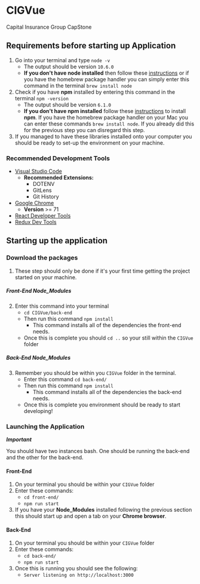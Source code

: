 # CIGVue
Capital Insurance Group CapStone 
## Requirements before starting up Application
1. Go into your terminal and type `node -v`
    - The output should be version `10.6.0`
    - __If you don't have node installed__ then follow these [instructions](https://nodejs.org/en/download/) or if you have the homebrew package handler you can simply enter this command in the terminal `brew install node`
2. Check if you have __npm__ installed by entering this command in the terminal `npm -version`
    - The output should be version `6.1.0`
    - __If you don't have npm installed__ follow these [instructions](https://www.npmjs.com/get-npm) to install __npm__. If you have the homebrew package handler on your Mac you can enter these commands `brew install node`. If you already did this for the previous step you can disregard this step.
3. If you managed to have these libraries installed onto your computer you should be ready to set-up the environment on your machine. 
### Recommended Development Tools
- [Visual Studio Code](https://code.visualstudio.com/)
    - __Recommended Extensions:__
        -  DOTENV
        - GitLens
        - Git History
- [Google Chrome](https://www.google.com/chrome/)
    - __Version__ >= 71
- [React Developer Tools ](https://chrome.google.com/webstore/detail/react-developer-tools/fmkadmapgofadopljbjfkapdkoienihi)
- [Redux Dev Tools](https://chrome.google.com/webstore/detail/redux-devtools/lmhkpmbekcpmknklioeibfkpmmfibljd/related?hl=en)
## Starting up the application
### Download the packages
1. These step should only be done if it's your first time getting the project started on your machine.
##### Front-End Node_Modules
2. Enter this command into your terminal
    - `cd CIGVue/back-end`
    - Then run this command `npm install`
        -  This command installs all of the dependencies the front-end needs.
    - Once this is complete you should `cd ..` so your still within the `CIGVue` folder
##### Back-End Node_Modules
3. Remember you should be within you `CIGVue` folder in the terminal. 
    - Enter this command `cd back-end/`
    - Then run this command `npm install`
         -  This command installs all of the dependencies the back-end needs.
    - Once this is complete you environment should be ready to start developing!
### Launching the Application
_**Important**_ 

You should have two instances bash. One should be running the back-end and the other for the back-end. 
#### Front-End
1. On your terminal you should be within your `CIGVue` folder
2. Enter these commands:
    - `cd front-end/`
    - `npm run start`
3. If you have your __Node_Modules__ installed following the previous section this should start up and open a tab on your __Chrome browser__.
#### Back-End
1. On your terminal you should be within your `CIGVue` folder
2. Enter these commands:
    - `cd back-end/`
    - `npm run start`
3. Once this is running you should see the following:
    - `Server listening on http://localhost:3000`